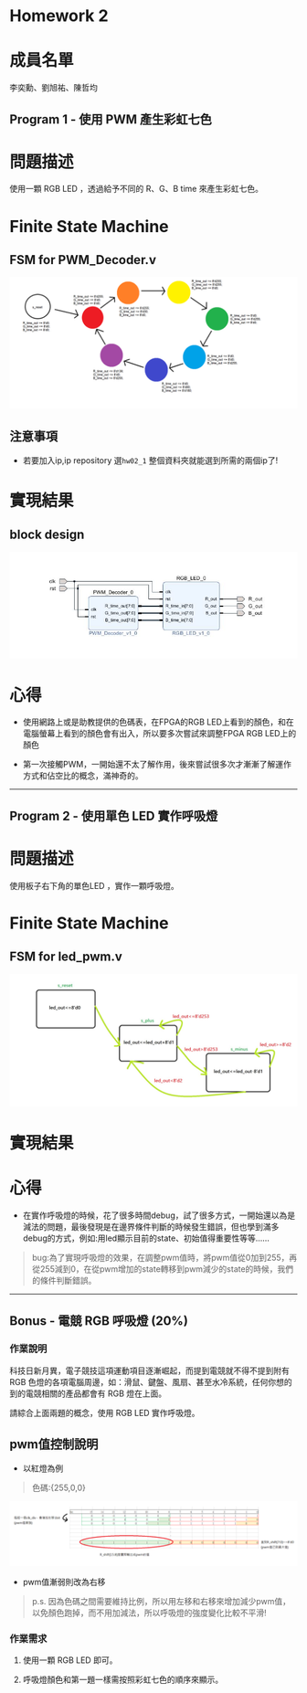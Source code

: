 Homework 2
====================
# 成員名單
李奕勳、劉旭祐、陳哲均

## Program 1 - 使用 PWM 產生彩虹七色 
# 問題描述

使用一顆 RGB LED ，透過給予不同的 R、G、B time 來產生彩虹七色。

# Finite State Machine
## FSM for PWM_Decoder.v
<img src="https://github.com/sanwich27/2019_FPGA_Design_Group4/blob/master/hw02_1/image/rainbow_FSM.png"></img>
## 注意事項
* 若要加入ip,ip repository 選`hw02_1` 整個資料夾就能選到所需的兩個ip了!
# 實現結果
## block design
<img src="https://github.com/sanwich27/2019_FPGA_Design_Group4/blob/master/hw02_1/image/bd.JPG"></img>
# 心得

* 使用網路上或是助教提供的色碼表，在FPGA的RGB LED上看到的顏色，和在電腦螢幕上看到的顏色會有出入，所以要多次嘗試來調整FPGA RGB LED上的顏色

* 第一次接觸PWM，一開始還不太了解作用，後來嘗試很多次才漸漸了解運作方式和佔空比的概念，滿神奇的。

----------------------------------------------------------------------------------------------------------------------------------------

## Program 2 - 使用單色 LED 實作呼吸燈 
# 問題描述

使用板子右下角的單色LED ，實作一顆呼吸燈。
# Finite State Machine
## FSM for led_pwm.v
<img src="https://github.com/sanwich27/2019_FPGA_Design_Group4/blob/master/hw02_2/image/hw2.jpg"></img>
# 實現結果

# 心得

* 在實作呼吸燈的時候，花了很多時間debug，試了很多方式，一開始還以為是減法的問題，最後發現是在邊界條件判斷的時候發生錯誤，但也學到滿多debug的方式，例如:用led顯示目前的state、初始值得重要性等等......

> bug:為了實現呼吸燈的效果，在調整pwm值時，將pwm值從0加到255，再從255減到0，在從pwm增加的state轉移到pwm減少的state的時候，我們的條件判斷錯誤。

----------------------------------------------------------------------------------------------------------------------------------------

## Bonus - 電競 RGB 呼吸燈 (20%)

### 作業說明

科技日新月異，電子競技這項運動項目逐漸崛起，而提到電競就不得不提到附有 RGB 色燈的各項電腦周邊，如：滑鼠、鍵盤、風扇、甚至水冷系統，任何你想的到的電競相關的產品都會有 RGB 燈在上面。

請綜合上面兩題的概念，使用 RGB LED 實作呼吸燈。
## pwm值控制說明
* 以紅燈為例

> 色碼:{255,0,0}

<img src="https://github.com/sanwich27/2019_FPGA_Design_Group4/blob/master/hw02_bonus_liu/image/shift.png"></img>

* pwm值漸弱則改為右移

> p.s. 因為色碼之間需要維持比例，所以用左移和右移來增加減少pwm值，以免顏色跑掉，而不用加減法，所以呼吸燈的強度變化比較不平滑!

### 作業需求

1. 使用一顆 RGB LED 即可。

2. 呼吸燈顏色和第一題一樣需按照彩虹七色的順序來顯示。
